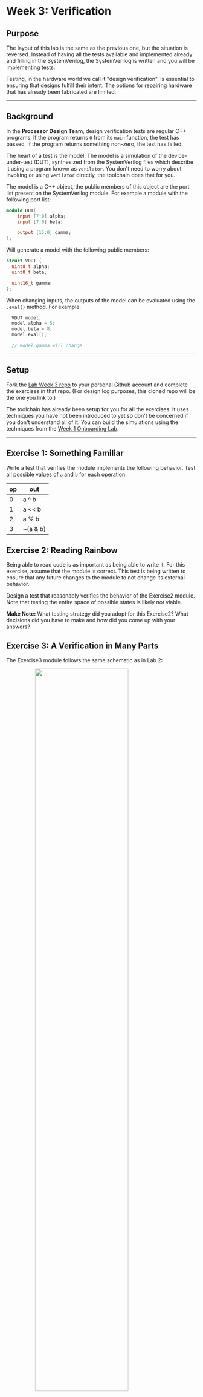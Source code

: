 # Week 3: Verification

## Purpose

The layout of this lab is the same as the previous one, but the situation
is reversed. Instead of having all the tests available and implemented already
and filling in the SystemVerilog, the SystemVerilog is written and you will be
implementing tests.

Testing, in the hardware world we call it "design verification", is essential
to ensuring that designs fulfill their intent. The options for repairing hardware
that has already been fabricated are limited.

---

## Background

In the **Processor Design Team**, design verification tests are regular C++
programs. If the program returns `0` from its `main` function, the test has
passed, if the program returns something non-zero, the test has failed.

The heart of a test is the model. The model is a simulation of the
device-under-test (DUT), synthesized from the SystemVerilog files which describe
it using a program known as `verilator`. You don't need to worry about invoking
or using `verilator` directly, the toolchain does that for you.

The model is a C++ object, the public members of this object are the port list
present on the SystemVerilog module. For example a module with the following
port list:

```verilog
module DUT(
    input [7:0] alpha;
    input [7:0] beta;

    output [15:0] gamma;
);
```

Will generate a model with the following public members:
```cpp
struct VDUT {
  uint8_t alpha;
  uint8_t beta;

  uint16_t gamma;
};
```

When changing inputs, the outputs of the model can be evaluated using the
`.eval()` method. For example:

```cpp
  VDUT model;
  model.alpha = 5;
  model.beta = 8;
  model.eval();

  // model.gamma will change
```
---

## Setup

Fork the [Lab Week 3 repo](https://github.com/NYU-Processor-Design/onboarding-lab-3)
to your personal Github account and complete the exercises in that repo. (For
design log purposes, this cloned repo will be the one you link to.)

The toolchain has already been setup for you for all the exercises. It uses
techniques you have not been introduced to yet so don't be concerned if you
don't understand all of it. You can build the simulations using the techniques
from the [Week 1 Onboarding Lab](01_cmake.md).

---

## Exercise 1: Something Familiar

Write a test that verifies the module implements the following behavior. Test
all possible values of `a` and `b` for each operation.

|    op    |      out
-----------|---------------
|     0    |     a ^ b
|     1    |     a << b
|     2    |     a % b
|     3    |     ~(a & b)

## Exercise 2: Reading Rainbow

Being able to read code is as important as being able to write it. For this
exercise, assume that the module is correct. This test is being written to
ensure that any future changes to the module to not change its external
behavior.

Design a test that reasonably verifies the behavior of the Exercise2 module.
Note that testing the entire space of possible states is likely not viable.

**Make Note:** What testing strategy did you adopt for this Exercise2? What
decisions did you have to make and how did you come up with your answers?

## Exercise 3: A Verification in Many Parts

The Exercise3 module follows the same schematic as in Lab 2:

<img src="/images/mystery_diag.png" width="70%" style="margin-left: auto; margin-right: auto; display: block;" />

However, the mysteries have been changed. Mystery1 operates as follows:
* If `a` is 0, then `d` is:

| Bits  |  7:6 |  5:3   |  2:0
|-------|------|--------|-------
| Value | b'00 | b[2:0] | c[2:0]

* If `a` is 1, then `d` is:

| Bits  |  7:6 |  5:3   |  2:0
|-------|------|--------|-------
| Value | b'01 | c[2:0] | b[2:0]

* If `a` is 2, then `d` is `b`

* If `a` is 3, then `d` is `c`


And Mystery2 operates according ot the following rules:

* Clocked on negative clock edge

* When `reset` is high, out is initialized to:

| Bits  |  15:8 |  7:0
|-------|-------|--------
| Value |  b_in |  a_in

* When `reset` is low, the output cycles through the following states:

| State | Value
| ----- | -----
|   0   |  {a_in, out[7:0]}
|   1   |  {out[15:8], b_in}
|   2   |  {out[7:0], out[15:8]}
|   3   |  {out[3:0], out[7:4], out[11:8], out[15:12]}
|   4   |  {15'b0, ^out}

Write a test that reasonably verifies the behavior of the module.

## Exercise 4:

The Exercise4 module has the following behavior:

|    cs    |  sel  |   out
-----------|-------|-----------
|     0    |   X   |    0
|     1    |   0   |  alpha
|     1    |   1   |   beta
|     1    |   2   |  gamma
|     1    |   3   |  alpha & (beta | gamma)

Write a test that reasonably verifies the behavior of the module.

**Make Note**: How does testing a Don't Care work? What must be done to ensure
the input truly has no effect on output?
